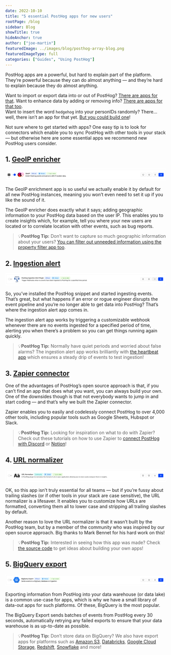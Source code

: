 ```yaml
---
date: 2022-10-10
title: "5 essential PostHog apps for new users"
rootPage: /blog
sidebar: Blog
showTitle: true
hideAnchor: true
author: ["joe-martin"]
featuredImage: ../images/blog/posthog-array-blog.png
featuredImageType: full
categories: ["Guides", "Using PostHog"]
---
```


PostHog apps are a powerful, but hard to explain part of the platform. They’re powerful because they can do almost anything — and they’re hard to explain because they do almost anything.

Want to import or export data into or out of PostHog? [There are apps for that](/apps). 
Want to enhance data by adding or removing info? [There are apps for that too](/apps).  
Want to insert the word `hedgehog` into your personIDs randomly? There... well, there isn’t an app for that yet. [But you could build one](/docs/apps/build)!

Not sure where to get started with apps? One easy tip is to look for connectors which enable you to sync PostHog with other tools in your stack — but otherwise here are some essential apps we recommend new PostHog users consider.

## 1. [GeoIP enricher](/apps/geoip-enrichment)
![PostHog geoip enricher](../images/blog/activation-checklist-images/geo-ip.png)

The GeoIP enrichment app is so useful we actually enable it by default for all new PostHog instances, meaning you won’t even need to set it up if you like the sound of it. 

The GeoIP enricher does exactly what it says; adding geographic information to your PostHog data based on the user IP. This enables you to create insights which, for example, tell you where your new users are located or to correlate location with other events, such as bug reports.

> 💡**PostHog Tip:** Don’t want to capture so much geographic information about your users? [You can filter out unneeded information using the property filter app too](/tutorials/property-filter).

## 2. [Ingestion alert](/apps/ingestion-alert)
![PostHog ingestion alert](../images/blog/activation-checklist-images/ingestion-alert.png)

So, you’ve installed the PostHog snippet and started ingesting events. That’s great, but what happens if an error or rogue engineer disrupts the event pipeline and you’re no longer able to get data into PostHog? That’s where the ingestion alert app comes in.

The ingestion alert app works by triggering a customizable webhook whenever there are no events ingested for a specified period of time, alerting you when there’s a problem so you can get things running again quickly. 

> 💡**PostHog Tip:** Normally have quiet periods and worried about false alarms? The ingestion alert app works brilliantly with [the heartbeat app](/apps/heartbeat) which ensures a steady drip of events to test ingestion!

## 3. [Zapier connector](/apps/zapier-connector)

One of the advantages of PostHog’s open source approach is that, if you can’t find an app that does what you want, you can always build your own. One of the downsides though is that not everybody wants to jump in and start coding — and that’s why we built the Zapier connector.

Zapier enables you to easily and codelessly connect PostHog to over 4,000 other tools, including popular tools such as Google Sheets, Hubspot or Slack.

> 💡**PostHog Tip:** Looking for inspiration on what to do with Zapier? Check out these tutorials on how to use Zapier to [connect PostHog with Discord](/tutorials/how-to-connect-discord-to-posthog-with-zapier) or [Notion](/tutorials/how-to-connect-posthog-and-notion-with-zapier)!

## 4. [URL normalizer](/apps/url-normalizer)
![PostHog url normalizer](../images/blog/activation-checklist-images/url-normalizer.png)

OK, so this app isn’t truly essential for all teams — but if you’re fussy about trailing slashes (or if other tools in your stack are case sensitive), the URL normalizer is a lifesaver. It enables you to customize how URLs are formatted, converting them all to lower case and stripping all trailing slashes by default. 

Another reason to love the URL normalizer is that it wasn’t built by the PostHog team, but by a member of the community who was inspired by our open source approach. Big thanks to Mark Bennet for his hard work on this!

> 💡**PostHog Tip:** Interested in seeing how this app was made? Check [the source code](https://github.com/PostHog/posthog-url-normalizer-plugin) to get ideas about building your own apps!

## 5. [BigQuery export](/apps/bigquery-export)
![PostHog bigquery export](../images/blog/activation-checklist-images/bigquery-export.png)

Exporting information from PostHog into your data warehouse (or data lake) is a common use-case for apps, which is why we have a small library of data-out apps for such platforms. Of these, BigQuery is the most popular. 

The BigQuery Export sends batches of events from PostHog every 30 seconds, automatically retrying any failed exports to ensure that your data warehouse is as up-to-date as possible.

> 💡**PostHog Tip:** Don’t store data on BigQuery? We also have export apps for platforms such as [Amazon S3](/apps/s3-export), [Databricks](/apps/databricks), [Google Cloud Storage](/apps/google-cloud-export), [Redshift](/apps/redshift-export), [Snowflake](​​/apps/snowflake-export) and more!
